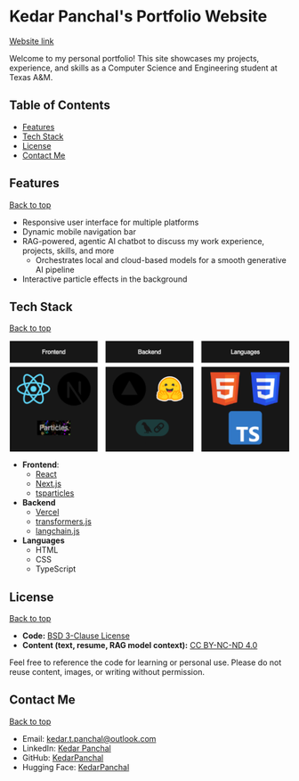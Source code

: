 # Kedar Panchal's Portfolio Website  
[Website link](https://kpanchal.vercel.app/)

Welcome to my personal portfolio! This site showcases my projects, experience, and skills as a Computer Science and Engineering student at Texas A&M. 

## Table of Contents
* [Features](#features)
* [Tech Stack](#tech-stack)
* [License](#license)
* [Contact Me](#contact-me)

## Features
[Back to top](#table-of-contents)

* Responsive user interface for multiple platforms
* Dynamic mobile navigation bar
* RAG-powered, agentic AI chatbot to discuss my work experience, projects, skills, and more
    * Orchestrates local and cloud-based models for a smooth generative AI pipeline
* Interactive particle effects in the background

## Tech Stack
[Back to top](#table-of-contents)

<div style="display: flex; justify-content: center;">
    <img src="resources/tech_stack.png" />
</div>

* **Frontend**:
    * [React](https://react.dev/)
    * [Next.js](https://nextjs.org/)
    * [tsparticles](https://particles.js.org/)
* **Backend**
    * [Vercel](https://vercel.com/)
    * [transformers.js](http://huggingface.co/docs/transformers.js/en/index)
    * [langchain.js](https://js.langchain.com/docs/introduction/)
* **Languages**
    * HTML
    * CSS
    * TypeScript

## License
[Back to top](#table-of-contents)

* **Code:** [BSD 3-Clause License](LICENSE)
* **Content (text, resume, RAG model context):** [CC BY-NC-ND 4.0](https://creativecommons.org/licenses/by-nc-nd/4.0/)

Feel free to reference the code for learning or personal use. Please do not reuse content, images, or writing without permission.

## Contact Me
[Back to top](#table-of-contents)

* Email: kedar.t.panchal@outlook.com
* LinkedIn: [Kedar Panchal](https://www.linkedin.com/in/kedarpanchal/)
* GitHub: [KedarPanchal](https://github.com/KedarPanchal/)
* Hugging Face: [KedarPanchal](https://huggingface.co/KedarPanchal)